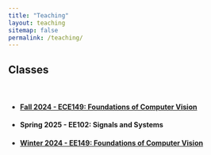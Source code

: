 ```yaml
---
title: "Teaching"
layout: teaching
sitemap: false
permalink: /teaching/
---
```


## Classes

<br>

* #### [Fall 2024 - ECE149: Foundations of Computer Vision](/EE149_FA24/)

* ####  Spring 2025 - EE102: Signals and Systems

* ####  [Winter 2024 - EE149: Foundations of Computer Vision](/EE149/)

